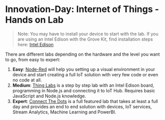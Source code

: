 # Innovation-Day: Internet of Things - Hands on Lab

> Note: You may have to install your device to start with the lab. If you are using an Intel Edison with the Grove Kit, find installation steps here: [Intel Edison](installedison.md)

There are different labs depending on the hardware and the level you want to go, from easy to expert:

1. **Easy**: [Node-Red](node-red_lab.md) will help you setting up a visual environment in your device and start creating a full IoT solution with very few code or even no code at all.
1. **Medium**: [Thing Labs](http://thinglabs.io/labs/edison/) is a step by step lab with an Intel Edison board, programming in Node.js and connecting it to IoT Hub. Requires basic JavaScript and Node.js knowledge.
1. **Expert**: [Connect The Dots](http://connectthedots.io) is a full featured lab that takes at least a full day and provides an end to end solution with devices, IoT services, Stream Analytics, Machine Learning and PowerBI.








